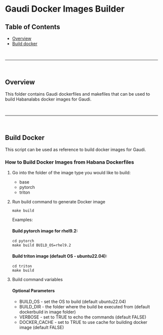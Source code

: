 # Gaudi Docker Images Builder

## Table of Contents
  - [Overview](#overview)
  - [Build docker](#docker_build)


<br />

---

<br />

## Overview

This folder contains Gaudi dockerfiles and makefiles that can be used to build Habanalabs docker images for Gaudi.

<br />

---

<br />

## Build Docker

This script can be used as reference to build docker images for Gaudi.

### How to Build Docker Images from Habana Dockerfiles

1. Go into the folder of the image type you would like to build:
    * base
    * pytorch
    * triton

2. Run build command to generate Docker image
    ```
    make build
    ```
    Examples:
    #### Build pytorch image for rhel9.2:
    ```
    cd pytorch
    make build BUILD_OS=rhel9.2
    ```

    #### Build triton image (default OS - ubuntu22.04):
    ```
    cd triton
    make build
    ```

3. Build command variables

    #### Optional Parameters
    * BUILD_OS - set the OS to build (default ubuntu22.04)
    * BUILD_DIR - the folder where the build be executed from (default dockerbuild in image folder)
    * VERBOSE - set to TRUE to echo the commands (default FALSE)
    * DOCKER_CACHE - set to TRUE to use cache for building docker image (default FALSE)